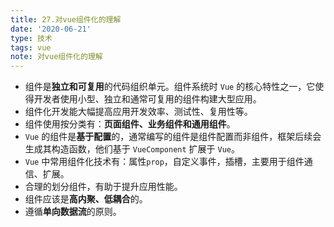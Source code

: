 ```yaml
---
title: 27.对vue组件化的理解
date: '2020-06-21'
type: 技术
tags: vue
note: 对vue组件化的理解
---
```

+ 组件是**独立和可复用**的代码组织单元。组件系统时 `Vue` 的核心特性之一，它使得开发者使用小型、独立和通常可复用的组件构建大型应用。
+ 组件化开发能大幅提高应用开发效率、测试性、复用性等。
+ 组件使用按分类有：**页面组件、业务组件和通用组件**。
+ `Vue` 的组件是**基于配置**的，通常编写的组件是组件配置而非组件，框架后续会生成其构造函数，他们基于 `VueComponent` 扩展于 `Vue`。
+ `Vue` 中常用组件化技术有：属性`prop`，自定义事件，插槽，主要用于组件通信、扩展。
+ 合理的划分组件，有助于提升应用性能。
+ 组件应该是**高内聚、低耦合**的。
+ 遵循**单向数据流**的原则。